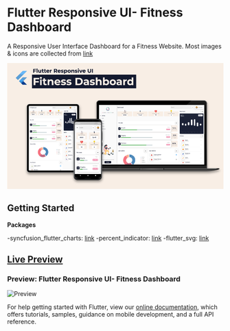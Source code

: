# Flutter Responsive UI- Fitness Dashboard

A Responsive User Interface Dashboard for a Fitness Website. Most images & icons are collected from [link](https://www.flaticon.com)

![Preview](/preview_image.png)

## Getting Started

**Packages**

-syncfusion_flutter_charts: [link](https://pub.dev/packages/syncfusion_flutter_charts)
-percent_indicator: [link](https://pub.dev/packages/percent_indicator)
-flutter_svg: [link](https://pub.dev/packages/flutter_svg)

## [Live Preview](https://flutter-fitness-app-responsive-dashboard.netlify.app/)

### Preview: Flutter Responsive UI- Fitness Dashboard

![Preview](/demo.gif)

For help getting started with Flutter, view our
[online documentation](https://flutter.dev/docs), which offers tutorials,
samples, guidance on mobile development, and a full API reference.
